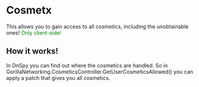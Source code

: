 # Cosmetx
This allows you to gain access to all cosmetics, including the unobtainable ones!
<span style="color: green;">
Only client-side!
<span>

## How it works!
In DnSpy you can find out where the cosmetics are handled.
So in GorillaNetworking.CosmeticsController.GetUserCosmeticsAllowed() you can apply a patch that gives you all cosmetics.
